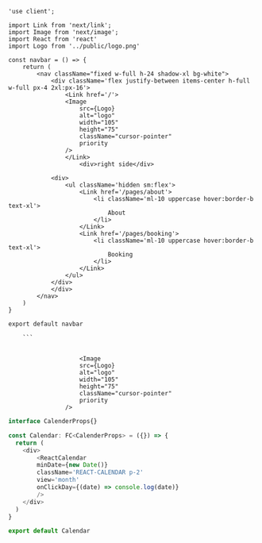 ```tsx
'use client';

import Link from 'next/link';
import Image from 'next/image';
import React from 'react'
import Logo from '../public/logo.png'

const navbar = () => {
    return (
        <nav className="fixed w-full h-24 shadow-xl bg-white">
            <div className='flex justify-between items-center h-full w-full px-4 2xl:px-16'>
                <Link href='/'>
                <Image
                    src={Logo}
                    alt="logo"
                    width="105"
                    height="75"
                    className="cursor-pointer"
                    priority
                />
                </Link>
                    <div>right side</div>

            <div>
                <ul className='hidden sm:flex'>
                    <Link href='/pages/about'>
                        <li className='ml-10 uppercase hover:border-b text-xl'>
                            About
                        </li>
                    </Link>
                    <Link href='/pages/booking'>
                        <li className='ml-10 uppercase hover:border-b text-xl'>
                            Booking
                        </li>
                    </Link>
                </ul>
            </div>
            </div>
        </nav>
    )
}

export default navbar
    
    ```


                    <Image
                    src={Logo}
                    alt="logo"
                    width="105"
                    height="75"
                    className="cursor-pointer"
                    priority
                />
```

```javascript
interface CalenderProps{}

const Calendar: FC<CalenderProps> = ({}) => {
  return (
    <div>
        <ReactCalendar 
        minDate={new Date()}
        className='REACT-CALENDAR p-2' 
        view='month' 
        onClickDay={(date) => console.log(date)}
        />
    </div>
  )
}

export default Calendar
```